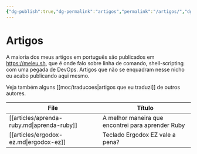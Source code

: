 ```yaml
---
{"dg-publish":true,"dg-permalink":"artigos","permalink":"/artigos/","dgHomeLink":true,"dgPassFrontmatter":false,"dgShowBacklinks":true,"dgShowLocalGraph":false}
---
```


# Artigos

A maioria dos meus artigos em português são publicados em <https://meleu.sh>, que é onde falo sobre linha de comando, shell-scripting com uma pegada de DevOps. Artigos que não se enquadram nesse nicho eu acabo publicando aqui mesmo.

Veja também alguns [[moc/traducoes|artigos que eu traduzi]] de outros autores.


| File                                       | Título                                            |
| ------------------------------------------ | ------------------------------------------------- |
| [[articles/aprenda-ruby.md\|aprenda-ruby]] | A melhor maneira que encontrei para aprender Ruby |
| [[articles/ergodox-ez.md\|ergodox-ez]]     | Teclado Ergodox EZ vale a pena?                   |

